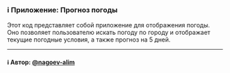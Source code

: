 ### ℹ️ Приложение: Прогноз погоды

Этот код представляет собой приложение для отображения погоды.
Оно позволяет пользователю искать погоду по городу и отображает
текущие погодные условия, а также прогноз на 5 дней.

-----
#### ℹ️ Автор: [@nagoev-alim](https://github.com/nagoev-alim)

